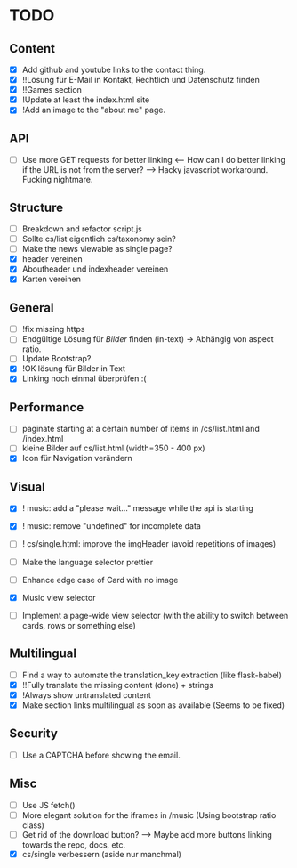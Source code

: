 # TODO
## Content
- [x] Add github and youtube links to the contact thing.
- [x] !!Lösung für E-Mail in Kontakt, Rechtlich und Datenschutz finden
- [x] !!Games section
- [x] !Update at least the index.html site
- [x] !Add an image to the "about me" page.

## API
- [ ] Use more GET requests for better linking <-- How can I do better linking if the URL is not from the server? --> Hacky javascript workaround. Fucking nightmare.

## Structure
- [ ] Breakdown and refactor script.js
- [ ] Sollte cs/list eigentlich cs/taxonomy sein?
- [ ] Make the news viewable as single page?
- [x] header vereinen
- [x] Aboutheader und indexheader vereinen
- [x] Karten vereinen

## General
- [ ] !fix missing https
- [ ] Endgültige Lösung für *Bilder* finden (in-text) -> Abhängig von aspect ratio.
- [ ] Update Bootstrap?
- [x] !OK lösung für Bilder in Text
- [x] Linking noch einmal überprüfen :(

## Performance
- [ ] paginate starting at a certain number of items in /cs/list.html and /index.html
- [ ] kleine Bilder auf cs/list.html (width=350 - 400 px)
- [x] Icon für Navigation verändern

## Visual
- [x] ! music: add a "please wait..." message while the api is starting
- [x] ! music: remove "undefined" for incomplete data
- [ ] ! cs/single.html: improve the imgHeader (avoid repetitions of images)
- [ ] Make the language selector prettier
- [ ] Enhance edge case of Card with no image

- [x] Music view selector
- [ ] Implement a page-wide view selector (with the ability to switch between cards, rows or something else)
## Multilingual
- [ ] Find a way to automate the translation_key extraction (like flask-babel)
- [x] !!Fully translate the missing content (done) + strings
- [x] !Always show untranslated content
- [x] Make section links multilingual as soon as available (Seems to be fixed)

## Security
- [ ] Use a CAPTCHA before showing the email.

## Misc
- [ ] Use JS fetch()
- [ ] More elegant solution for the iframes in /music (Using bootstrap ratio class)
- [ ] Get rid of the download button? --> Maybe add more buttons linking towards the repo, docs, etc.
- [x] cs/single verbessern (aside nur manchmal)
